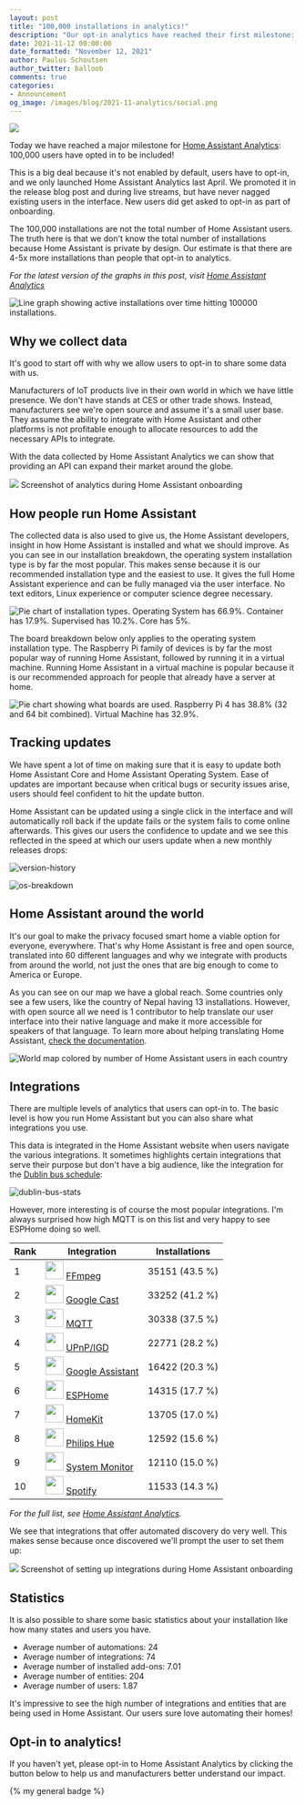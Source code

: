 ```yaml
---
layout: post
title: "100,000 installations in analytics!"
description: "Our opt-in analytics have reached their first milestone: 100k users."
date: 2021-11-12 00:00:00
date_formatted: "November 12, 2021"
author: Paulus Schoutsen
author_twitter: balloob
comments: true
categories:
- Announcement
og_image: /images/blog/2021-11-analytics/social.png
---
```


<img src='/images/blog/2021-11-analytics/social.png' style='border: 0;box-shadow: none;'>

Today we have reached a major milestone for [Home Assistant Analytics][analytics]: 100,000 users have opted in to be included!

This is a big deal because it's not enabled by default, users have to opt-in, and we only launched Home Assistant Analytics last April. We promoted it in the release blog post and during live streams, but have never nagged existing users in the interface. New users did get asked to opt-in as part of onboarding.

The 100,000 installations are not the total number of Home Assistant users. The truth here is that we don't know the total number of installations because Home Assistant is private by design. Our estimate is that there are 4-5x more installations than people that opt-in to analytics.

_For the latest version of the graphs in this post, visit [Home Assistant Analytics][analytics]_

![Line graph showing active installations over time hitting 100000 installations.](/images/blog/2021-11-analytics/active-installations.png)

<!--more-->

## Why we collect data

It's good to start off with why we allow users to opt-in to share some data with us.

Manufacturers of IoT products live in their own world in which we have little presence. We don't have stands at CES or other trade shows. Instead, manufacturers see we're open source and assume it's a small user base. They assume the ability to integrate with Home Assistant and other platforms is not profitable enough to allocate resources to add the necessary APIs to integrate.

With the data collected by Home Assistant Analytics we can show that providing an API can expand their market around the globe.

<p class='img'>
<img src='/images/blog/2021-11-analytics/onboarding-analytics.png'>
Screenshot of analytics during Home Assistant onboarding
</p>

## How people run Home Assistant

The collected data is also used to give us, the Home Assistant developers, insight in how Home Assistant is installed and what we should improve. As you can see in our installation breakdown, the operating system installation type is by far the most popular. This makes sense because it is our recommended installation type and the easiest to use. It gives the full Home Assistant experience and can be fully managed via the user interface. No text editors, Linux experience or computer science degree necessary.

![Pie chart of installation types. Operating System has 66.9%. Container has 17.9%. Supervised has 10.2%. Core has 5%.](/images/blog/2021-11-analytics/installation-types.png)

The board breakdown below only applies to the operating system installation type. The Raspberry Pi family of devices is by far the most popular way of running Home Assistant, followed by running it in a virtual machine. Running Home Assistant in a virtual machine is popular because it is our recommended approach for people that already have a server at home.

![Pie chart showing what boards are used. Raspberry Pi 4 has 38.8% (32 and 64 bit combined). Virtual Machine has 32.9%.](/images/blog/2021-11-analytics/board-breakdown.png)

## Tracking updates

We have spent a lot of time on making sure that it is easy to update both Home Assistant Core and Home Assistant Operating System. Ease of updates are important because when critical bugs or security issues arise, users should feel confident to hit the update button.

Home Assistant can be updated using a single click in the interface and will automatically roll back if the update fails or the system fails to come online afterwards. This gives our users the confidence to update and we see this reflected in the speed at which our users update when a new monthly releases drops:

![version-history](/images/blog/2021-11-analytics/version-history.png)

![os-breakdown](/images/blog/2021-11-analytics/os-breakdown.png)

## Home Assistant around the world

It's our goal to make the privacy focused smart home a viable option for everyone, everywhere. That's why Home Assistant is free and open source, translated into 60 different languages and why we integrate with products from around the world, not just the ones that are big enough to come to America or Europe.

As you can see on our map we have a global reach. Some countries only see a few users, like the country of Nepal having 13 installations. However, with open source all we need is 1 contributor to help translate our user interface into their native language and make it more accessible for speakers of that language. To learn more about helping translating Home Assistant, [check the documentation](https://developers.home-assistant.io/docs/translations).

![World map colored by number of Home Assistant users in each country](/images/blog/2021-11-analytics/map.png)

## Integrations

There are multiple levels of analytics that users can opt-in to. The basic level is how you run Home Assistant but you can also share what integrations you use.

This data is integrated in the Home Assistant website when users navigate the various integrations. It sometimes highlights certain integrations that serve their purpose but don't have a big audience, like the integration for the [Dublin bus schedule](/integrations/dublin_bus_transport/):

![dublin-bus-stats](/images/blog/2021-11-analytics/dublin-bus-stats.png)

However, more interesting is of course the most popular integrations. I'm always surprised how high MQTT is on this list and very happy to see ESPHome doing so well.

| Rank | Integration | Installations
| - | - | -
| 1 | <img src='https://brands.home-assistant.io/_/ffmpeg/icon.png' height='32' style='border: 0; box-shadow: 0'> [FFmpeg](/integrations/ffmpeg/) | 35151 (43.5 %)
| 2 | <img src='https://brands.home-assistant.io/_/cast/icon.png' height='32' style='border: 0; box-shadow: 0'> [Google Cast](/integrations/cast/) | 33252 (41.2 %)
| 3 | <img src='https://brands.home-assistant.io/_/mqtt/icon.png' height='32' style='border: 0; box-shadow: 0'> [MQTT](/integrations/mqtt/) | 30338 (37.5 %)
| 4 | <img src='https://brands.home-assistant.io/_/upnp/icon.png' height='32' style='border: 0; box-shadow: 0'> [UPnP/IGD](/integrations/upnp/) | 22771 (28.2 %)
| 5 | <img src='https://brands.home-assistant.io/_/google_assistant/icon.png' height='32' style='border: 0; box-shadow: 0'> [Google Assistant](/integrations/google_assistant/) | 16422 (20.3 %)
| 6 | <img src='https://brands.home-assistant.io/_/esphome/icon.png' height='32' style='border: 0; box-shadow: 0'> [ESPHome](/integrations/esphome/) | 14315 (17.7 %)
| 7 | <img src='https://brands.home-assistant.io/_/homekit/icon.png' height='32' style='border: 0; box-shadow: 0'> [HomeKit](/integrations/homekit/) | 13705 (17.0 %)
| 8 | <img src='https://brands.home-assistant.io/_/hue/icon.png' height='32' style='border: 0; box-shadow: 0'> [Philips Hue](/integrations/hue/) | 12592 (15.6 %)
| 9 | <img src='https://brands.home-assistant.io/_/system_monitor/icon.png' height='32' style='border: 0; box-shadow: 0'> [System Monitor](/integrations/system_monitor/) |	12110 (15.0 %)
| 10 | <img src='https://brands.home-assistant.io/_/spotify/icon.png' height='32' style='border: 0; box-shadow: 0'> [Spotify](/integrations/spotify/) | 11533 (14.3 %)

_For the full list, see [Home Assistant Analytics](analytics-integrations)._

We see that integrations that offer automated discovery do very well. This makes sense because once discovered we'll prompt the user to set them up:

<p class='img'>
<img src='/images/blog/2021-11-analytics/onboarding-discovery.png'>
Screenshot of setting up integrations during Home Assistant onboarding
</p>

## Statistics

It is also possible to share some basic statistics about your installation like how many states and users you have.

- Average number of automations: 24
- Average number of integrations: 74
- Average number of installed add-ons: 7.01
- Average number of entities: 204
- Average number of users: 1.87

It's impressive to see the high number of integrations and entities that are being used in Home Assistant. Our users sure love automating their homes!

## Opt-in to analytics!

If you haven't yet, please opt-in to Home Assistant Analytics by clicking the button below to help us and manufacturers better understand our impact.

{% my general badge %}

[analytics]: https://analytics.home-assistant.io
[analytics-integrations]: https://analytics.home-assistant.io/#integrations
[analytics-source]: https://github.com/home-assistant/analytics.home-assistant.io/
